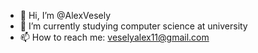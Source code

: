 - 👋 Hi, I’m @AlexVesely
- 🌱 I’m currently studying computer science at university
- 📫 How to reach me: veselyalex11@gmail.com
